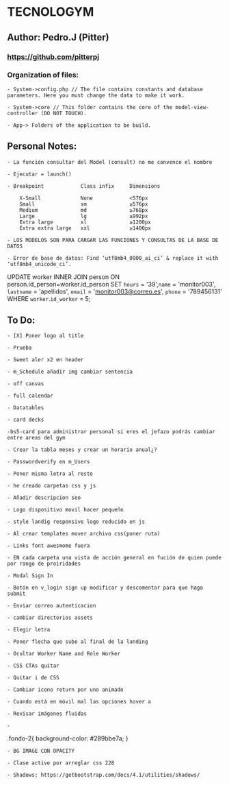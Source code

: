 # TECNOLOGYM
## Author: Pedro.J (Pitter)
### https://github.com/pitterpj

### Organization of files:

    - System->config.php // The file contains constants and database parameters. Here you must change the data to make it work.

    - System->core // This folder contains the core of the model-view-controller (DO NOT TOUCH).

    - App-> Folders of the application to be build.


## Personal Notes:

    - La función consultar del Model (consult) no me convence el nombre

    - Ejecutar = launch()

    - Breakpoint	        Class infix	    Dimensions

        X-Small	            None	        <576px
        Small	            sm	            ≥576px
        Medium	            md	            ≥768px
        Large	            lg	            ≥992px
        Extra large	        xl	            ≥1200px
        Extra extra large	xxl	            ≥1400px

    - LOS MODELOS SON PARA CARGAR LAS FUNCIONES Y CONSULTAS DE LA BASE DE DATOS

    - Error de base de datos: Find ‘utf8mb4_0900_ai_ci’ & replace it with ‘utf8mb4_unicode_ci’.

UPDATE worker 
INNER JOIN person ON person.id_person=worker.id_person
SET `hours` = '39',`name` = 'monitor003', `lastname` = 'apellidos', `email` = 'monitor003@correo.es', `phone` = '789456131' WHERE `worker`.`id_worker` = 5; 
    

## To Do:
    
    - [X] Poner logo al title

    - Prueba

    - Sweet aler x2 en header

    - m_Schedule añadir img cambiar sentencia

    - off canvas 

    - full calendar

    - Datatables

    - card decks

    -bs5-card para administrar personal si eres el jefazo podrás cambiar entre areas del gym

    - Crear la tabla meses y crear un horario anual¿?

    - Passwordverify en m_Users
    
    - Poner misma letra al resto

    - he creado carpetas css y js

    - Añadir descripcion seo

    - Logo dispositivo movil hacer pequeño

    - style landig responsive logo reducido en js

    - Al crear templates mover archivo css(poner ruta)

    - Links font awesmome fuera

    - EN cada carpeta una vista de acción general en fución de quien puede por rango de proiridades

    - Modal Sign In

    - Botón en v_login sign up modificar y descomentar para que haga submit

    - Enviar correo autenticacion

    - cambiar directorios assets

    - Elegir letra

    - Poner flecha que sube al final de la landing

    - Ocultar Worker Name and Role Worker

    - CSS CTAs quitar

    - Quitar i de CSS

    - Cambiar icono return por uno animado

    - Cuando está en móvil mal las opciones hover a

    - Revisar imágenes fluidas

    - 
.fondo-2{
    background-color: #289bbe7a;
}

    - BG IMAGE CON OPACITY

    - Clase active por arreglar css 228

    - Shadows: https://getbootstrap.com/docs/4.1/utilities/shadows/



